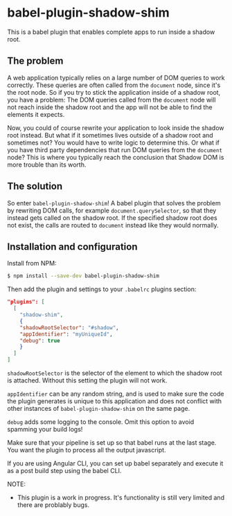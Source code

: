 # babel-plugin-shadow-shim

This is a babel plugin that enables complete apps to run inside a shadow root.

## The problem

A web application typically relies on a large number of DOM queries to work correctly. These queries are often called from the `document` node, since it's the root node. So if you try to stick the application inside of a shadow root, you have a problem: The DOM queries called from the `document` node will not reach inside the shadow root and the app will not be able to find the elements it expects.

Now, you could of course rewrite your application to look inside the shadow root instead. But what if it sometimes lives outside of a shadow root and sometimes not? You would have to write logic to determine this. Or what if you have third party dependencies that run DOM queries from the `document` node? This is where you typically reach the conclusion that Shadow DOM is more trouble than its worth.

## The solution

So enter `babel-plugin-shadow-shim`! A babel plugin that solves the problem by rewriting DOM calls, for example `document.querySelector`, so that they instead gets called on the shadow root. If the specified shadow root does not exist, the calls are routed to `document` instead like they would normally.

## Installation and configuration

Install from NPM:

```bash
$ npm install --save-dev babel-plugin-shadow-shim
```

Then add the plugin and settings to your `.babelrc` plugins section:

```json
"plugins": [
  [
    "shadow-shim",
    {
    "shadowRootSelector": "#shadow",
    "appIdentifier": "myUniqueId",
    "debug": true
    }
  ]
]
```

`shadowRootSelector` is the selector of the element to which the shadow root is attached. Without this setting the plugin will not work.

`appIdentifier` can be any random string, and is used to make sure the code the plugin generates is unique to this application and does not conflict with other instances of `babel-plugin-shadow-shim` on the same page.

`debug` adds some logging to the console. Omit this option to avoid spamming your build logs!

Make sure that your pipeline is set up so that babel runs at the last stage. You want the plugin to process all the output javascript.

If you are using Angular CLI, you can set up babel separately and execute it as a post build step using the babel CLI.

NOTE:

- This plugin is a work in progress. It's functionality is still very limited and there are problably bugs.
